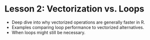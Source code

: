 # Lesson 2: Vectorization vs. Loops

* Deep dive into why vectorized operations are generally faster in R.
* Examples comparing loop performance to vectorized alternatives.
* When loops might still be necessary.
